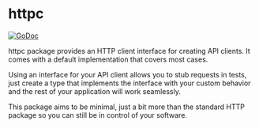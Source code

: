 httpc
=====
[![GoDoc](https://godoc.org/github.com/rendon/httpc?status.svg)](https://godoc.org/github.com/rendon/httpc)

httpc package provides an HTTP client interface for creating API clients. It comes with a default implementation that covers most cases.

Using an interface for your API client allows you to stub requests in tests, just create a type that implements the interface with your custom behavior and the rest of your application will work seamlessly.

This package aims to be minimal, just a bit more than the standard HTTP package so you can still be in control of your software. 
